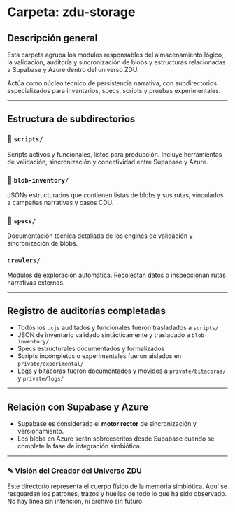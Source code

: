 # Carpeta: zdu-storage

## Descripción general

Esta carpeta agrupa los módulos responsables del almacenamiento lógico, la validación, auditoría y sincronización de blobs y estructuras relacionadas a Supabase y Azure dentro del universo ZDU.

Actúa como núcleo técnico de persistencia narrativa, con subdirectorios especializados para inventarios, specs, scripts y pruebas experimentales.

---

## Estructura de subdirectorios

### 📁 `scripts/`
Scripts activos y funcionales, listos para producción. Incluye herramientas de validación, sincronización y conectividad entre Supabase y Azure.

### 📁 `blob-inventory/`
JSONs estructurados que contienen listas de blobs y sus rutas, vinculados a campañas narrativas y casos CDU.

### 📁 `specs/`
Documentación técnica detallada de los engines de validación y sincronización de blobs.

###  `crawlers/`
Módulos de exploración automática. Recolectan datos o inspeccionan rutas narrativas externas.

---

## Registro de auditorías completadas

-  Todos los `.cjs` auditados y funcionales fueron trasladados a `scripts/`
-  JSON de inventario validado sintácticamente y trasladado a `blob-inventory/`
-  Specs estructurales documentados y formalizados
-  Scripts incompletos o experimentales fueron aislados en `private/experimental/`
-  Logs y bitácoras fueron documentados y movidos a `private/bitacoras/` y `private/logs/`

---

## Relación con Supabase y Azure

- Supabase es considerado el **motor rector** de sincronización y versionamiento.
- Los blobs en Azure serán sobreescritos desde Supabase cuando se complete la fase de integración simbiótica.

---

### ✎ Visión del Creador del Universo ZDU

Este directorio representa el cuerpo físico de la memoria simbiótica. Aquí se resguardan los patrones, trazos y huellas de todo lo que ha sido observado. No hay línea sin intención, ni archivo sin futuro.